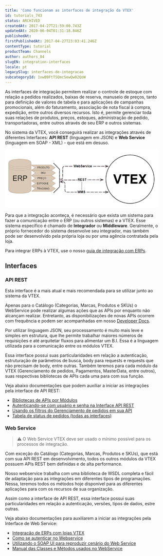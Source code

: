 ```yaml
---
title: 'Como funcionam as interfaces de integração da VTEX'
id: tutorials_743
status: ARCHIVED
createdAt: 2017-04-27T21:59:00.743Z
updatedAt: 2020-06-04T01:31:18.846Z
publishedAt: 
firstPublishedAt: 2017-04-27T23:03:41.246Z
contentType: tutorial
productTeam: Channels
author: authors_84
slugEN: integration-interfaces
locale: pt
legacySlug: interfaces-de-integracao
subcategoryId: 1vwB9FtTSQmcSewQw02QoW
---
```


As interfaces de integração permitem realizar o controle de estoque com relação a pedidos realizados, baixas de reserva, manuseio de preços, tanto para definição de valores de tabela e para aplicações de campanhas promocionais, além do faturamento, associação de nota fiscal à compra, expedição, entre outros diversos recursos. Isto é, permite gerenciar toda suas relações de produtos, preços, estoques, administração de pedido, transportadoras, entre outros através de seu ERP e outros sistemas.

No sistema da VTEX, você conseguirá realizar as integrações através de diferentes Interfaces: __API REST__ (linguagem em JSON) e __Web Service__ (linguagem em SOAP - XML) - que está em desuso.

![](https://raw.githubusercontent.com/vtexdocs/help-center-content/refs/heads/main/docs/pt/tutorials/Projects%20&%20Integrations/Integration%20methods/interfaces-de-integracao_1.png)

Para que a integração aconteça, é necessário que exista um sistema para fazer a comunicação entre o ERP (ou outros sistemas) e a VTEX. Esse sistema específico é chamado de __Integrador__ ou __Middleware__. Geralmente, o próprio fornecedor do sistema desenvolve seu integrador, mas também pode ser desenvolvido pela própria loja ou por uma agência contratada pela loja.

Para integrar ERPs à VTEX, use o nosso [guia de integração com ERPs](/pt/tutorial/guia-de-integracao-de-erps).

## Interfaces

### API REST

Esta interface é a mais atual e mais recomendada para se utilizar junto ao sistema da VTEX.

Apenas para o Catálogo (Categorias, Marcas, Produtos e SKUs) o WebService pode realizar algumas ações que as APIs por enquanto não alcançam realizar. Entretanto, as disponibilizações de novas APIs ocorrem com frequência e podem ser acompanhadas em nosso [Developer Docs](http://help.vtex.com/developer-docs/).

Por utilizar linguagem JSON, seu processamento é muito mais leve e simples em estrutura, que lhe permite trabalhar maiores números de requisições e até arquitetar fluxos para alimentar um B.I. Essa é a linguagem utilizada para a comunicação entre os módulos VTEX.

Essa interface possui suas particularidades em relação a autenticação, estruturação de parâmetros de busca, body para requests e requests que não precisam de body, entre outras. Também teremos para cada módulo da VTEX (Gerenciamento de pedidos, Pagamentos, MasterData, entre outros), suas respectivas bibliotecas de APIs cada uma para com sua função.

Veja abaixo documentações que podem auxiliar a iniciar as integrações pela interface de API REST:

- [Bibliotecas de APIs por Módulos](http://help.vtex.com/developer-docs/)
- [Autenticando-se com usuário e senha na Interface API REST](https://help.vtex.com/tutorial/criar-appkey-e-apptoken-para-autenticar-integracoes--43tQeyQJgAKGEuCqQKAOI2)
- [Usando os filtros do Gerenciamento de pedidos em sua API](/pt/tutorial/usando-os-filtros-do-oms-em-sua-api/)
- [Tabela de status de pedidos (todas as interfaces)](/pt/faq/tabela-de-status-de-pedidos-omsmeus-pedidospci-gatewayapi-restwebservice/)

### Web Service

>⚠️ O Web Service VTEX deve ser usado o mínimo possível para os processos de integração.

Com exceção do Catálogo (Categorias, Marcas, Produtos e SKUs), que está com sua API REST em desenvolvimento, todos os outros módulos da VTEX possuem APIs REST bem definidas e de alta performance.

Nosso webservice trabalha com uma biblioteca de WSDL completa e fácil de adaptação para as integrações em diferentes tipos de programações. Nessa, teremos todos os métodos hoje disponível para as diferentes aplicações para com os recursos de sua organização.

Assim como a interface de API REST, essa interface possui suas particularidades em relação a autenticação, versões, tipos de dados, estre outras.

Veja abaixo documentações para auxiliarem a iniciar as integrações pela Interface de Web Service:

- [Integração de ERPs com lojas VTEX](http://vtex.github.io/docs/integracao/erp/index.html)
- [Como se autenticar no Webservice](/pt/faq/como-criar-usuario-webservice/)
- [Utilizando o SOAP UI para reproduzir cenário do Web Service](http://help.vtex.com/pt/tutorial/testando-webservice-com-soapui/)
- [Manual das Classes e Métodos usados no WebService](http://help.vtex.com/pt/tutorial/manual-das-classes-e-metodos-usados-no-webservice/)


